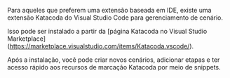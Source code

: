 Para aqueles que preferem uma extensão baseada em IDE, existe uma extensão Katacoda do Visual Studio Code para gerenciamento de cenário.

Isso pode ser instalado a partir da [página Katacoda no Visual Studio Marketplace] (https://marketplace.visualstudio.com/items/Katacoda.vscode/).

Após a instalação, você pode criar novos cenários, adicionar etapas e ter acesso rápido aos recursos de marcação Katacoda por meio de snippets.

